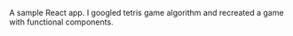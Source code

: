 A sample React app. I googled tetris game algorithm and recreated a game with functional components.
